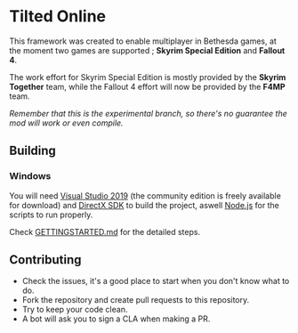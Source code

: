 # Tilted Online

This framework was created to enable multiplayer in Bethesda games, at the moment two games are supported ; **Skyrim Special Edition** and **Fallout 4**.

The work effort for Skyrim Special Edition is mostly provided by the **Skyrim Together** team, while the Fallout 4 effort will now be provided by the **F4MP** team.

*Remember that this is the experimental branch, so there's no guarantee the mod will work or even compile.*

## Building

### Windows

You will need [Visual Studio 2019](https://www.visualstudio.com/downloads/) (the community edition is freely available for download) and [DirectX SDK](https://www.microsoft.com/en-us/download/details.aspx?id=6812) to build the project, aswell [Node.js](https://nodejs.org/en/) for the scripts to run properly.

Check [GETTINGSTARTED.md](GETTINGSTARTED.md) for the detailed steps.

## Contributing

- Check the issues, it's a good place to start when you don't know what to do.
- Fork the repository and create pull requests to this repository.
- Try to keep your code clean.
- A bot will ask you to sign a CLA when making a PR.

